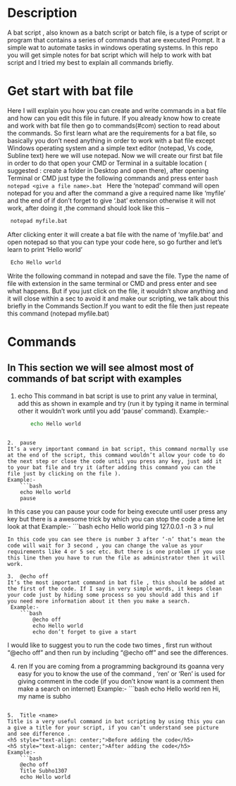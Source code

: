 # Description 
A bat script , also known as a batch script or batch file, is a type of script or program that contains a series of commands that are executed Prompt. It a simple wat to automate tasks in windows operating systems. In this repo you will get simple  notes for bat script which will help to work with bat script and I tried my best  to explain all commands briefly. 
# Get start with bat file
Here I will explain you how you can create and write commands in a bat file and how can you edit this file in future. If you already know how to create and work with bat file then go to commands(#com) section to read about the commands.
So first learn what are the requirements for a bat file, so basically you don’t need anything in order to work with a bat file except Windows operating system and a simple text editor (notepad, Vs code, Subline text) here we will use notepad.
Now we will create our first bat file in order to do that open your CMD or Terminal in a suitable location ( suggested : create a folder in Desktop and open there), after opening Terminal or CMD just type the following commands and press enter
    ```bash
        notepad <give a file name>.bat
    ```
Here the ‘notepad’ command will open notepad for you and after the command a give a required name like ‘myfile’ and the end of if don’t forget to give ‘.bat’ extension otherwise it will not work, after doing it ,the command should look like this –
   ```bash
    notepad myfile.bat
   ```
After clicking enter it will create a bat file with the name of ‘myfile.bat’ and open notepad so that you can type your code here, so go further and let’s learn to print ‘Hello world’
   ```bash
    Echo Hello world
   ```
Write the following command in notepad and save the file. Type the name of file with extension in the same terminal or CMD and press enter and see what happens. But if you just click on the file, it wouldn’t show anything and it will close within a sec to avoid it and make our scripting, we talk about this briefly in the Commands Section.If you want to edit the file then just repeate this command (notepad myfile.bat)
# Commands 
<h2 id="com">In This section we will see almost most of commands of bat script with examples</h2>

1.	echo
This command in bat script is use to print any value in terminal, add this as shown in example and try (run it by typing it name in terminal other it wouldn’t work until you add ‘pause’ command).
Example:-
	```bash
        echo Hello world
```

2.	pause
It’s a very important command in bat script, this command normally use at the end of the script, this command wouldn’t allow your code to do the next step or close the code until you press any key, just add it to your bat file and try it (after adding this command you can the file just by clicking on the file ).
Example:-
	```bash
    echo Hello world
    pause
```
In this case you can pause your code for being execute until user press any key but there is a awesome trick by which you can stop the code a time let look at that
Example:-
	```bash
    echo Hello world
    ping 127.0.0.1 -n 3 > nul
```
In this code you can see there is number 3 after ‘-n’ that’s mean the code will wait for 3 second , you can change the value as your requirements like 4 or 5 sec etc. But there is one problem if you use this line then you have to run the file as administrator then it will work.

3.	@echo off
It’s the most important command in bat file , this should be added at the first of the code. If I say in very simple words, it keeps clean your code just by hiding some process so you should add this and if you need more information about it then you make a search.
 Example:-
	```bash
		@echo off
        echo Hello world
	    echo don’t forget to give a start
```
I would like to suggest you to run the code two times , first run without “@echo off” and then run by including “@echo off” and see the differences.

4.	 ren
If you are coming from a programming background its goanna very easy for you to know the use of the command , ‘ren’ or ‘Ren’ is used for giving comment in the code (if you don’t know want is a comment then make a search on internet)
Example:-
	```bash
    echo Hello world
	ren Hi, my name is subho
```
   
5.	Title <name>
Title is a very useful command in bat scripting by using this you can a give a title for your script, if you can’t understand see picture and see difference .
<h5 style="text-align: center;">Before adding the code</h5>
<h5 style="text-align: center;">After adding the code</h5>
Example:-
	```bash
    @echo off
    Title Subho1307
    echo Hello world	
```





